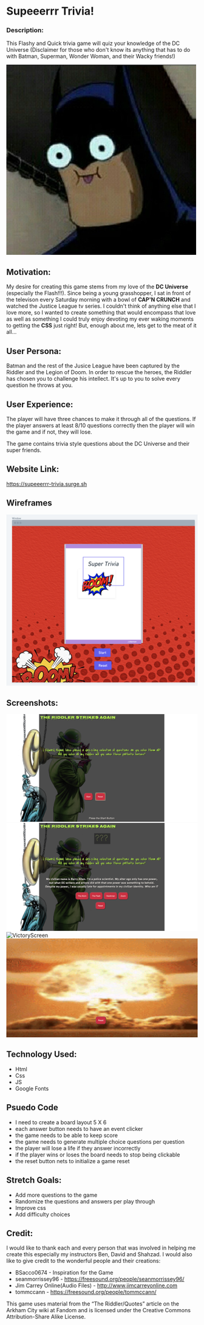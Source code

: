 # Supeeerrr Trivia!
### Description: 
This Flashy and Quick trivia game will quiz your knowledge of the DC Universe (Disclaimer for those who don't know its anything that has to do with Batman, Superman, Wonder Woman, and their Wacky friends!)
 
![goofy batman](Pictures/Batmannanananananananananananan.jpg)


## Motivation:
My desire for creating this game stems from my love of the **DC Universe** (especially the Flash!!!). Since being a young grasshopper, I sat in front of the televison every Saturday morning with a bowl of **CAP'N CRUNCH** and watched the Justice League tv series. I couldn't think of anything else that I love more, so I wanted to create something that would encompass that love as well as something I could truly enjoy devoting my ever waking moments to getting the **CSS** just right! But, enough about me, lets get to the meat of it all...


## User Persona:
Batman and the rest of the Jusice League have been captured by the Riddler and the Legion of Doom. In order to rescue the heroes, the Riddler has chosen you to challenge his intellect. It's up to you to solve every question he throws at you. 


## User Experience:
The player will have three chances to make it through all of the questions. If the player answers at least 8/10 questions correctly then the player will win the game and if not, they will lose. 

The game contains trivia style questions about the DC Universe and their super friends.

## Website Link: 
https://supeeerrr-trivia.surge.sh
## Wireframes
![Wireframe](Pictures/Wireframe.png)
## Screenshots:
![StartGame](Pictures/RiddlerGameInitScreen.png)
![Questions](Pictures/RiddlerGameQuestionScreen.png)
![VictoryScreen](Pictures/RiddlerGameVictoryScreen.png)
![EndGameScreen](Pictures/RiddlerGameEndGameScreen.png)

## Technology Used:
- Html
- Css
- JS
- Google Fonts
## Psuedo Code
- I need to create a board layout 5 X 6
- each answer button needs to have an event clicker
- the game needs to be able to keep score
- the game needs to generate multiple choice questions per question
- the player will lose a life if they answer incorrectly
- if the player wins or loses the board needs to stop being clickable
- the reset button nets to initialize a game reset 
## Stretch Goals:
- Add more questions to the game
- Randomize the questions and answers per play through
- Improve css
- Add difficulty choices



## Credit:
I would like to thank each and every person that was involved in helping me create this especially my instructors Ben, David and Shahzad. I would also like to give credit to the wonderful people and their creations:

- BSacco0674 - Inspiration for the Game
- seanmorrissey96 - https://freesound.org/people/seanmorrissey96/
- Jim Carrey Online(Audio Files) - http://www.jimcarreyonline.com
- tommccann - https://freesound.org/people/tommccann/

This game uses material from the “The Riddler/Quotes” article on the Arkham City wiki at Fandom and is licensed under the Creative Commons Attribution-Share Alike License.

